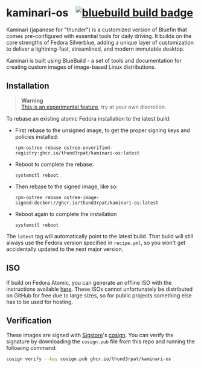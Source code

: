 # kaminari-os &nbsp; [![bluebuild build badge](https://github.com/thund3rpat/kaminari-os/actions/workflows/build.yml/badge.svg)](https://github.com/thund3rpat/kaminari-os/actions/workflows/build.yml)

Kaminari (japanese for "thunder") is a customized version of Bluefin that comes pre-configured with essential tools for daily driving. 
It builds on the core strengths of Fedora Silverblue, adding a unique layer of customization to deliver a lightning-fast, streamlined, and modern immutable desktop.

Kaminari is built using BlueBuild - a set of tools and documentation for creating custom images of image-based Linux distributions.

## Installation

> **Warning**  
> [This is an experimental feature](https://www.fedoraproject.org/wiki/Changes/OstreeNativeContainerStable), try at your own discretion.

To rebase an existing atomic Fedora installation to the latest build:

- First rebase to the unsigned image, to get the proper signing keys and policies installed:
  ```
  rpm-ostree rebase ostree-unverified-registry:ghcr.io/thund3rpat/kaminari-os:latest
  ```
- Reboot to complete the rebase:
  ```
  systemctl reboot
  ```
- Then rebase to the signed image, like so:
  ```
  rpm-ostree rebase ostree-image-signed:docker://ghcr.io/thund3rpat/kaminari-os:latest
  ```
- Reboot again to complete the installation
  ```
  systemctl reboot
  ```

The `latest` tag will automatically point to the latest build. That build will still always use the Fedora version specified in `recipe.yml`, so you won't get accidentally updated to the next major version.

## ISO

If build on Fedora Atomic, you can generate an offline ISO with the instructions available [here](https://blue-build.org/learn/universal-blue/#fresh-install-from-an-iso). These ISOs cannot unfortunately be distributed on GitHub for free due to large sizes, so for public projects something else has to be used for hosting.

## Verification

These images are signed with [Sigstore](https://www.sigstore.dev/)'s [cosign](https://github.com/sigstore/cosign). You can verify the signature by downloading the `cosign.pub` file from this repo and running the following command:

```bash
cosign verify --key cosign.pub ghcr.io/thund3rpat/kaminari-os
```
